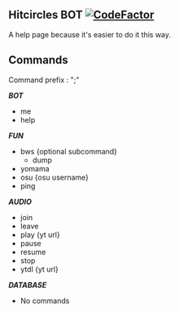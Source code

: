 
## Hitcircles BOT [![CodeFactor](https://www.codefactor.io/repository/github/hitsounds/discord-bot/badge)](https://www.codefactor.io/repository/github/hitsounds/discord-bot)


A help page because it's easier to do it this way.


**Commands**
- 
  Command prefix : ";" 

***BOT***

 - me
 - help

***FUN***

 - bws {optional subcommand}
	 - dump
 - yomama
 - osu {osu username}
 - ping

***AUDIO***

 - join
 - leave
 - play {yt url}
 - pause
 - resume
 - stop
 - ytdl {yt url}

***DATABASE***

 - No commands
